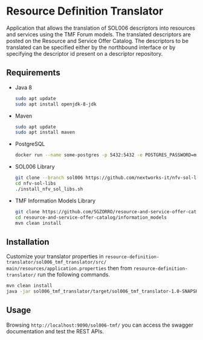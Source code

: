 # Resource Definition Translator
Application that allows the translation of SOL006 descriptors into resources and services using the TMF Forum models.
The translated descriptors are posted on the Resource and Service Offer Catalog. The descriptors to be translated can be
specified either by the northbound interface or by specifying the descriptor id present on a descriptor repository.
## Requirements 
- Java 8
  ```bash
  sudo apt update
  sudo apt install openjdk-8-jdk
  ```
- Maven
  ```bash
  sudo apt update
  sudo apt install maven
  ```
- PostgreSQL
  ```bash
  docker run --name some-postgres -p 5432:5432 -e POSTGRES_PASSWORD=mysecretpassword -d postgres
  ```
- SOL006 Library
  ```bash
  git clone --branch sol006 https://github.com/nextworks-it/nfv-sol-libs.git
  cd nfv-sol-libs
  ./install_nfv_sol_libs.sh
  ```
- TMF Information Models Library
  ```bash
  git clone https://github.com/5GZORRO/resource-and-service-offer-catalog.git
  cd resource-and-service-offer-catalog/information_models
  mvn clean install
  ```
## Installation
Customize your translator properties in ```resource-definition-translator/sol006_tmf_translator/src/
main/resources/application.properties``` then from ```resource-definition-translator/```
run the following commands.
```bash
mvn clean install
java -jar sol006_tmf_translator/target/sol006_tmf_translator-1.0-SNAPSHOT.jar
```

## Usage
Browsing `http://localhost:9090/sol006-tmf/` you can access the swagger documentation and test the REST APIs.


